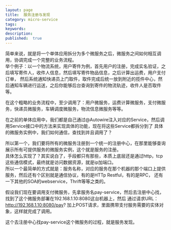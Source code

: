 ```yaml
---
layout: page
title:  服务注册与发现
category: micro-service
tags:
keywords:
description:
published:  true
---
```


简单来说，就是将一个单体应用拆分为多个微服务之后，微服务之间如何相互调用，协调完成一个完整的业务流程。  
举个例子：以一个物流系统，用户寄件为例，首先用户的注册，完成实名验证，之后填写寄件人，收件人信息，然后填写寄件物品信息，之后计算出运费，用户支付订单，
然后系统通知快递员上门取件，取件完成后统一放到附近的揽件中心，然后通知车辆进行运送，之后你能够后台查询到寄件的物流轨迹，收件人是否取件等。  

在这个粗略的业务流程中，至少调用了：用户微服务，运费计算微服务，支付微服务，快递员微服务，车辆调度微服务，物流信息微服务等等。  

在之前的单体应用中，我们都是自己通过@Autowire注入对应的Service，然后调用Service接口中的方法来实现具体的功能，现在将这些Service都拆分到了
具体的微服务实例中，我们如何通信，查找到并且调用了？  

所以第一个，我们要将所有的微服务注册到一个统一的注册中心，在那里能够查询展示所有可提供服务的微服务实例，这个就是服务的注册。    
具体怎么实现了？其实说白了，手段都只有那些，本质上底层还是通过http，tcp这些通信模式，最终就是访问数据资源，就是ip加端口。  
所以一个最简单的方式就是：服务名称，对应的服务在那个机器的那个端口上提供服务，然后还有个区别就是通信协议，有的是HTTp Restful，有的是RPC，
还有一下其他的SOA的webservice，Thrift等等之类的。  

假设我们现在要调用支付微服务，先拿服务名pay-service，然后去注册中心找，找到了这个微服务部署在192.168.1.10:8080这台机器上，然后
通过请求URL：http://192.168.1.10:8080/pay? 加上POST请求，里面携带支付服务需要的实体对象，这样就完成了调用。  

这个去注册中心找pay-service这个微服务的过程，就是服务发现。  




















